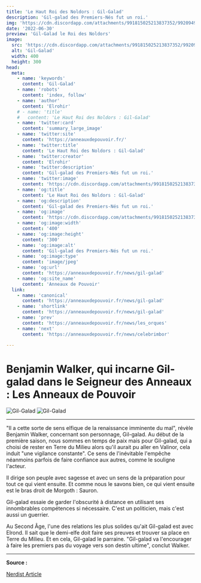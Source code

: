 ```yaml
---
title: 'Le Haut Roi des Noldors : Gil-Galad'
description: 'Gil-galad des Premiers-Nés fut un roi.'
img: 'https://cdn.discordapp.com/attachments/991815025213837352/992094920275918858/The-Lord-of-the-Rings-Rings-of-Power-Gil-galad-in-warrior-attire.jpg-1536x1024.jpg'
date: '2022-06-30'
preview: 'Gil-Galad le Roi des Noldors'
image:
  src: 'https://cdn.discordapp.com/attachments/991815025213837352/992094920275918858/The-Lord-of-the-Rings-Rings-of-Power-Gil-galad-in-warrior-attire.jpg-1536x1024.jpg'
  alt: 'Gil-Galad'
  width: 400
  height: 300
head:
  meta:
    - name: 'keywords'
      content: 'Gil-Galad'
    - name: 'robots'
      content: 'index, follow'
    - name: 'author'
      content: 'Elrohir'
    # - name: 'title'
    #   content: 'Le Haut Roi des Noldors : Gil-Galad'  
    - name: 'twitter:card'
      content: 'summary_large_image'
    - name: 'twitter:site'
      content: 'https://anneauxdepouvoir.fr/'
    - name: 'twitter:title'
      content: 'Le Haut Roi des Noldors : Gil-Galad'
    - name: 'twitter:creator'
      content: 'Elrohir'
    - name: 'twitter:description'
      content: 'Gil-galad des Premiers-Nés fut un roi.'
    - name: 'twitter:image'
      content: 'https://cdn.discordapp.com/attachments/991815025213837352/992094920275918858/The-Lord-of-the-Rings-Rings-of-Power-Gil-galad-in-warrior-attire.jpg-1536x1024.jpg'
    - name: 'og:title'
      content: 'Le Haut Roi des Noldors : Gil-Galad'
    - name: 'og:description'
      content: 'Gil-galad des Premiers-Nés fut un roi.'
    - name: 'og:image'
      content: 'https://cdn.discordapp.com/attachments/991815025213837352/992094920275918858/The-Lord-of-the-Rings-Rings-of-Power-Gil-galad-in-warrior-attire.jpg-1536x1024.jpg'
    - name: 'og:image:width'
      content: '400'
    - name: 'og:image:height'
      content: '300'
    - name: 'og:image:alt'
      content: 'Gil-galad des Premiers-Nés fut un roi.'
    - name: 'og:image:type'
      content: 'image/jpeg'
    - name: 'og:url'
      content: 'https://anneauxdepouvoir.fr/news/gil-galad'
    - name: 'og:site_name'
      content: 'Anneaux de Pouvoir'
  link:
    - name: 'canonical'
      content: 'https://anneauxdepouvoir.fr/news/gil-galad'
    - name: 'shortlink'
      content: 'https://anneauxdepouvoir.fr/news/gil-galad'
    - name: 'prev'
      content: 'https://anneauxdepouvoir.fr/news/les_orques'
    - name: 'next'
      content: 'https://anneauxdepouvoir.fr/news/celebrimbor'

---
```


# **Benjamin Walker, qui incarne Gil-galad dans le Seigneur des Anneaux : Les Anneaux de Pouvoir** 

![Gil-Galad](https://cdn.discordapp.com/attachments/991815025213837352/992094919999107133/The-Lord-of-the-Rings-Rings-of-Power-Gil-galad-standing-in-robes.jpg.jpg)
![Gil-Galad](https://cdn.discordapp.com/attachments/991815025213837352/992094920275918858/The-Lord-of-the-Rings-Rings-of-Power-Gil-galad-in-warrior-attire.jpg-1536x1024.jpg)

---

"Il a cette sorte de sens elfique de la renaissance imminente du mal", révèle Benjamin Walker, concernant son personnage, Gil-galad. Au début de la première saison, nous sommes en temps de paix mais pour Gil-galad, qui a choisi de rester en Terre du Milieu alors qu'il aurait pu aller en Valinor, cela induit "une vigilance constante". Ce sens de l'inévitable l'empêche néanmoins parfois de faire confiance aux autres, comme le souligne l'acteur.

Il dirige son peuple avec sagesse et avec un sens de la préparation pour tout ce qui vient ensuite. Et comme nous le savons bien, ce qui vient ensuite est le bras droit de Morgoth : Sauron.

Gil-galad essaie de garder l'obscurité à distance en utilisant ses innombrables compétences si nécessaire. C'est un politicien, mais c'est aussi un guerrier.

Au Second Âge, l'une des relations les plus solides qu'ait Gil-galad est avec Elrond. Il sait que le demi-elfe doit faire ses preuves et trouver sa place en Terre du Milieu. Et en cela, Gil-galad le parraine. "Gil-galad va l'encourager à faire les premiers pas du voyage vers son destin ultime", conclut Walker.

---

**Source :** 

[Nerdist Article](https://nerdist.com/article/lord-of-the-rings-the-rings-of-power-who-is-gil-galad-benjamin-walker-interview-exclusive-images/)


